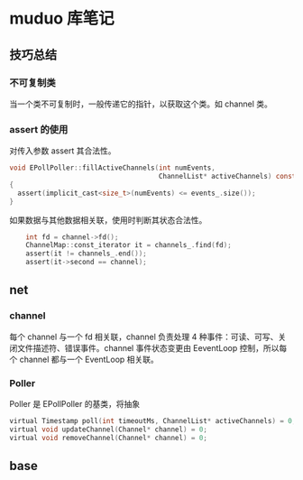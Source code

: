 # muduo 库笔记

## 技巧总结
### 不可复制类
当一个类不可复制时，一般传递它的指针，以获取这个类。如 channel 类。
### assert 的使用
对传入参数 assert 其合法性。
```c
void EPollPoller::fillActiveChannels(int numEvents,
                                     ChannelList* activeChannels) const
{
  assert(implicit_cast<size_t>(numEvents) <= events_.size());
}
```

如果数据与其他数据相关联，使用时判断其状态合法性。
```c
    int fd = channel->fd();
    ChannelMap::const_iterator it = channels_.find(fd);
    assert(it != channels_.end());
    assert(it->second == channel);
```
## net
### channel
每个 channel 与一个 fd 相关联，channel 负责处理 4 种事件：可读、可写、关闭文件描述符、错误事件。channel 事件状态变更由 EeventLoop 控制，所以每个 channel 都与一个 EventLoop 相关联。

### Poller
Poller 是 EPollPoller 的基类，将抽象
```c
virtual Timestamp poll(int timeoutMs, ChannelList* activeChannels) = 0;
virtual void updateChannel(Channel* channel) = 0;
virtual void removeChannel(Channel* channel) = 0;
```
## base